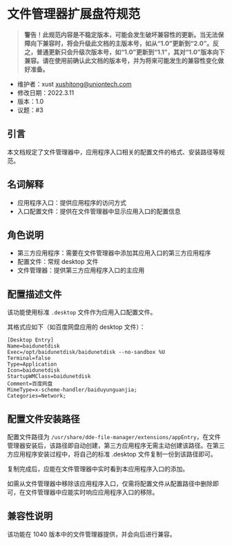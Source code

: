 # 文件管理器扩展盘符规范

> __警告！此规范内容是不稳定版本，可能会发生破坏兼容性的更新。当无法保障向下兼容时，将会升级此文档的主版本号，如从“1.0”更新到“2.0”。反之，普通更新只会升级次版本号，如“1.0”更新到“1.1”，其对“1.0”版本向下兼容。请在使用前确认此文档的版本号，并为将来可能发生的兼容性变化做好准备。__

* 维护者：xust xushitong@uniontech.com
* 修改日期：2022.3.11
* 版本：1.0
* 议题：#3

## 引言

本文档规定了文件管理器中，应用程序入口相关的配置文件的格式、安装路径等规范。

## 名词解释

- 应用程序入口：提供应用程序的访问方式
- 入口配置文件：提供在文件管理器中显示应用入口的配置信息

## 角色说明

- 第三方应用程序：需要在文件管理器中添加其应用入口的第三方应用程序
- 配置文件：常规 desktop 文件
- 文件管理器：提供第三方应用程序入口的主应用

## 配置描述文件

该功能使用标准 `.desktop` 文件作为应用入口配置文件。

其格式应如下（如百度网盘应用的 desktop 文件）：

```
[Desktop Entry]
Name=baidunetdisk
Exec=/opt/baidunetdisk/baidunetdisk --no-sandbox %U
Terminal=false
Type=Application
Icon=baidunetdisk
StartupWMClass=baidunetdisk
Comment=百度网盘
MimeType=x-scheme-handler/baiduyunguanjia;
Categories=Network;

```

## 配置文件安装路径

配置文件路径为 `/usr/share/dde-file-manager/extensions/appEntry`，在文件管理器安装后，该路径即自动创建，第三方应用程序无需主动创建该路径。在第三方应用程序安装过程中，将自己的标准 .desktop 文件复制一份到该路径即可。

复制完成后，应能在文件管理器中实时看到本应用程序入口的添加。

如需从文件管理器中移除该应用程序入口，仅需将配置文件从配置路径中删除即可，在文件管理器中应能实时响应应用程序入口的移除。

## 兼容性说明

该功能在 1040 版本中的文件管理器提供，并会向后进行兼容。

